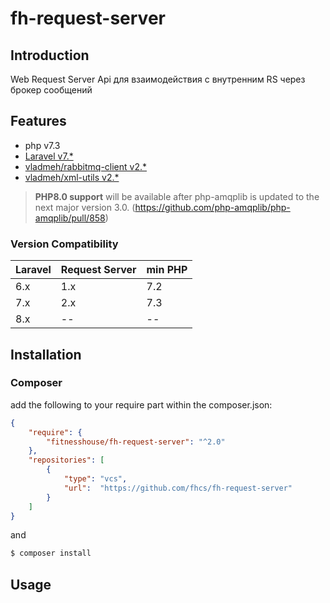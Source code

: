 # fh-request-server

## Introduction

Web Request Server Api для взаимодействия с внутренним RS через брокер сообщений

## Features
* php v7.3
* [Laravel v7.*](https://laravel.com/docs/7.x)
* [vladmeh/rabbitmq-client v2.*](https://github.com/vladmeh/rabbitmq-client)
* [vladmeh/xml-utils v2.*](https://github.com/vladmeh/xml-utils)

> **PHP8.0 support** will be available after php-amqplib is updated to the next major version 3.0. (https://github.com/php-amqplib/php-amqplib/pull/858)

### Version Compatibility

Laravel  | Request Server | min PHP
:---------|:---------------|:----------
6.x      | 1.x            | 7.2
7.x      | 2.x            | 7.3
8.x      | --             | --

## Installation

### Composer

add the following to your require part within the composer.json:

```json
{
    "require": {
        "fitnesshouse/fh-request-server": "^2.0"
    },
    "repositories": [
        {
            "type": "vcs",
            "url":  "https://github.com/fhcs/fh-request-server"
        }
    ]
}
```

and

```bash
$ composer install
```

## Usage
